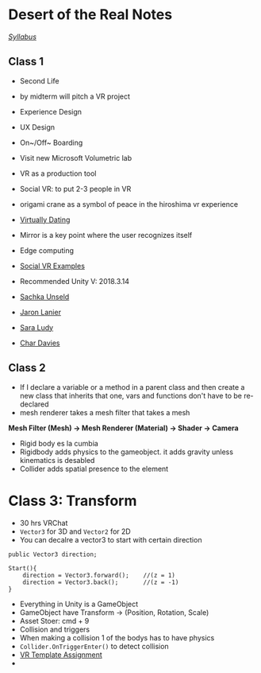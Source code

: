 # Desert of the Real Notes
*[Syllabus](https://github.com/igaln/DesertOfTheReal)*

## Class 1
* Second Life
* by midterm will pitch a VR project

* Experience Design
* UX Design
* On~/Off~ Boarding
* Visit new Microsoft Volumetric lab
* VR as a production tool

* Social VR: to put 2-3 people in VR
* origami crane as a symbol of peace in the hiroshima vr experience
* [Virtually Dating](https://www.facebook.com/VirtuallyDating/videos/1323818351059949/)
* Mirror is a key point where the user recognizes itself
* Edge computing
* [Social VR Examples](https://www.youtube.com/user/EVENTLabBarcelona/videos)


* Recommended Unity V: 2018.3.14

* [Sachka Unseld](http://www.saschkaunseld.com/)
* [Jaron Lanier](http://www.jaronlanier.com/)
* [Sara Ludy](https://www.artsy.net/artist/sara-ludy)
* [Char Davies](http://www.immersence.com/)

## Class 2
* If I declare a variable or a method in a parent class and then create a new class that inherits that one, vars and functions don't have to be re-declared
* mesh renderer takes a mesh filter that takes a mesh

**Mesh Filter (Mesh) -> Mesh Renderer (Material) -> Shader -> Camera**

* Rigid body es la cumbia
* Rigidbody adds physics to the gameobject. it adds gravity unless kinematics is desabled
* Collider adds spatial presence to the element

# Class 3: Transform
* 30 hrs VRChat
* `Vector3` for 3D and `Vector2` for 2D
* You can decalre a vector3 to start with certain direction
```
public Vector3 direction;

Start(){
    direction = Vector3.forward();    //(z = 1)
    direction = Vector3.back();       //(z = -1)
}
```
* Everything in Unity is a GameObject
* GameObject have Transform -> (Position, Rotation, Scale)
* Asset Stoer: cmd + 9
* Collision and triggers
* When making a collision 1 of the bodys has to have physics
* `Collider.OnTriggerEnter()` to detect collision
* [VR Template Assignment](https://docs.google.com/document/d/1vV7A1Zz-pEoObyHuzCjF37o9z5xA-rVIphS__lY2IMk/edit?ts=5d815252#)
* 